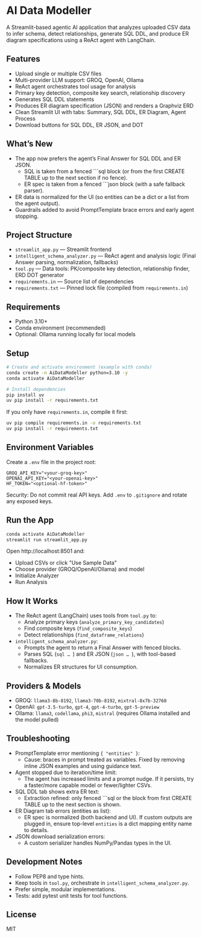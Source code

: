 # AI Data Modeller

A Streamlit-based agentic AI application that analyzes uploaded CSV data to infer schema, detect relationships, generate SQL DDL, and produce ER diagram specifications using a ReAct agent with LangChain.

## Features

- Upload single or multiple CSV files
- Multi-provider LLM support: GROQ, OpenAI, Ollama
- ReAct agent orchestrates tool usage for analysis
- Primary key detection, composite key search, relationship discovery
- Generates SQL DDL statements
- Produces ER diagram specification (JSON) and renders a Graphviz ERD
- Clean Streamlit UI with tabs: Summary, SQL DDL, ER Diagram, Agent Process
- Download buttons for SQL DDL, ER JSON, and DOT

## What’s New

- The app now prefers the agent’s Final Answer for SQL DDL and ER JSON.
  - SQL is taken from a fenced ```sql block (or from the first CREATE TABLE up to the next section if no fence).
  - ER spec is taken from a fenced ```json block (with a safe fallback parser).
- ER data is normalized for the UI (so entities can be a dict or a list from the agent output).
- Guardrails added to avoid PromptTemplate brace errors and early agent stopping.

## Project Structure

- `streamlit_app.py` — Streamlit frontend
- `intelligent_schema_analyzer.py` — ReAct agent and analysis logic (Final Answer parsing, normalization, fallbacks)
- `tool.py` — Data tools: PK/composite key detection, relationship finder, ERD DOT generator
- `requirements.in` — Source list of dependencies
- `requirements.txt` — Pinned lock file (compiled from `requirements.in`)

## Requirements

- Python 3.10+
- Conda environment (recommended)
- Optional: Ollama running locally for local models

## Setup

```bash
# Create and activate environment (example with conda)
conda create -n AiDataModeller python=3.10 -y
conda activate AiDataModeller

# Install dependencies
pip install uv
uv pip install -r requirements.txt
```

If you only have `requirements.in`, compile it first:

```bash
uv pip compile requirements.in -o requirements.txt
uv pip install -r requirements.txt
```

## Environment Variables

Create a `.env` file in the project root:

```
GROQ_API_KEY="<your-groq-key>"
OPENAI_API_KEY="<your-openai-key>"
HF_TOKEN="<optional-hf-token>"
```

Security: Do not commit real API keys. Add `.env` to `.gitignore` and rotate any exposed keys.

## Run the App

```bash
conda activate AiDataModeller
streamlit run streamlit_app.py
```

Open http://localhost:8501 and:
- Upload CSVs or click "Use Sample Data"
- Choose provider (GROQ/OpenAI/Ollama) and model
- Initialize Analyzer
- Run Analysis

## How It Works

- The ReAct agent (LangChain) uses tools from `tool.py` to:
  - Analyze primary keys (`analyze_primary_key_candidates`)
  - Find composite keys (`find_composite_keys`)
  - Detect relationships (`find_dataframe_relations`)
- `intelligent_schema_analyzer.py`:
  - Prompts the agent to return a Final Answer with fenced blocks.
  - Parses SQL (```sql … ```) and ER JSON (```json … ```), with tool-based fallbacks.
  - Normalizes ER structures for UI consumption.

## Providers & Models

- GROQ: `llama3-8b-8192`, `llama3-70b-8192`, `mixtral-8x7b-32768`
- OpenAI: `gpt-3.5-turbo`, `gpt-4`, `gpt-4-turbo`, `gpt-5-preview`
- Ollama: `llama3`, `codellama`, `phi3`, `mistral` (requires Ollama installed and the model pulled)

## Troubleshooting

- PromptTemplate error mentioning `{ "entities" }`:
  - Cause: braces in prompt treated as variables. Fixed by removing inline JSON examples and using guidance text.
- Agent stopped due to iteration/time limit:
  - The agent has increased limits and a prompt nudge. If it persists, try a faster/more capable model or fewer/lighter CSVs.
- SQL DDL tab shows extra ER text:
  - Extraction refined: only fenced ```sql or the block from first CREATE TABLE up to the next section is shown.
- ER Diagram tab errors (entities as list):
  - ER spec is normalized (both backend and UI). If custom outputs are plugged in, ensure top-level `entities` is a dict mapping entity name to details.
- JSON download serialization errors:
  - A custom serializer handles NumPy/Pandas types in the UI.

## Development Notes

- Follow PEP8 and type hints.
- Keep tools in `tool.py`, orchestrate in `intelligent_schema_analyzer.py`.
- Prefer simple, modular implementations.
- Tests: add pytest unit tests for tool functions.

## License

MIT

